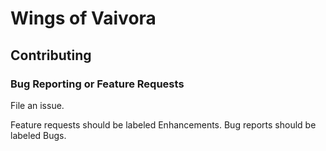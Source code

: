 # Wings of Vaivora

## Contributing

### Bug Reporting or Feature Requests

File an issue.

Feature requests should be labeled Enhancements.
Bug reports should be labeled Bugs.


[tag]: https://en.wikipedia.org/wiki/IETF_language_tag  "IETF"